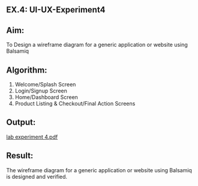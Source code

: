 ## EX.4: UI-UX-Experiment4

## Aim:
To Design a wireframe diagram for a generic application or website using Balsamiq

## Algorithm:
1. Welcome/Splash Screen
2. Login/Signup Screen
3. Home/Dashboard Screen
4. Product Listing & Checkout/Final Action Screens

## Output:

[lab experiment 4.pdf](https://github.com/user-attachments/files/22943742/lab.experiment.4.pdf)

## Result:
The wireframe diagram for a generic application or website using Balsamiq is designed and verified.
